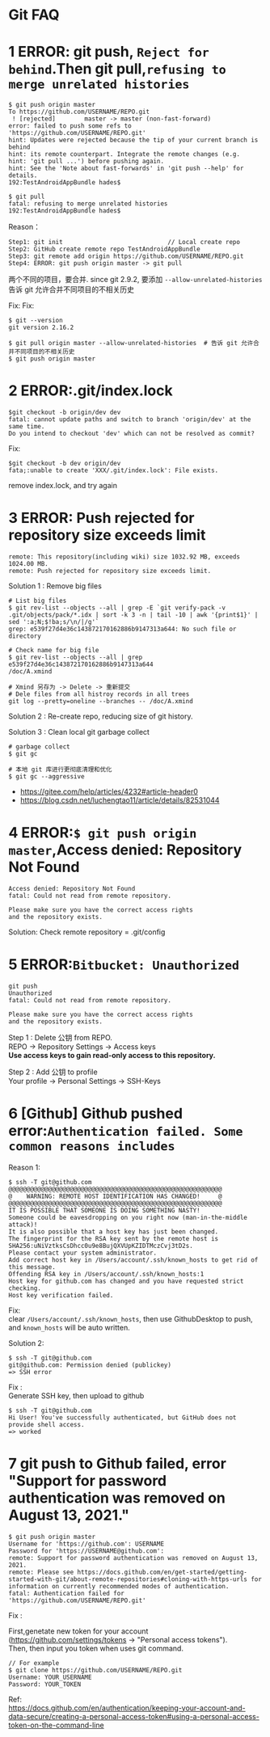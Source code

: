 # Git FAQ

# 1 ERROR: git push, `Reject for behind`.Then git pull,`refusing to merge unrelated histories`

```
$ git push origin master
To https://github.com/USERNAME/REPO.git
 ! [rejected]        master -> master (non-fast-forward)
error: failed to push some refs to 'https://github.com/USERNAME/REPO.git'
hint: Updates were rejected because the tip of your current branch is behind
hint: its remote counterpart. Integrate the remote changes (e.g.
hint: 'git pull ...') before pushing again.
hint: See the 'Note about fast-forwards' in 'git push --help' for details.
192:TestAndroidAppBundle hades$

$ git pull
fatal: refusing to merge unrelated histories
192:TestAndroidAppBundle hades$
```

Reason：

```
Step1: git init                             // Local create repo
Step2: GitHub create remote repo TestAndroidAppBundle
Step3: git remote add origin https://github.com/USERNAME/REPO.git
Step4: ERROR: git push origin master -> git pull
```

两个不同的项目，要合并. since git 2.9.2, 要添加 `--allow-unrelated-histories` 告诉 git 允许合并不同项目的不相关历史

Fix:
Fix:

```
$ git --version
git version 2.16.2

$ git pull origin master --allow-unrelated-histories  # 告诉 git 允许合并不同项目的不相关历史
$ git push origin master
```

# 2 ERROR:.git/index.lock

```
$git checkout -b origin/dev dev
fatal: cannot update paths and switch to branch 'origin/dev' at the same time.
Do you intend to checkout 'dev' which can not be resolved as commit?
```

Fix:

```
$git checkout -b dev origin/dev
fata;:unable to create 'XXX/.git/index.lock': File exists.
```

remove index.lock, and try again

# 3 ERROR: Push rejected for repository size exceeds limit

```
remote: This repository(including wiki) size 1032.92 MB, exceeds 1024.00 MB.
remote: Push rejected for repository size exceeds limit.
```

Solution 1 : Remove big files

```
# List big files
$ git rev-list --objects --all | grep -E `git verify-pack -v .git/objects/pack/*.idx | sort -k 3 -n | tail -10 | awk '{print$1}' | sed ':a;N;$!ba;s/\n/|/g'`
grep: e539f27d4e36c143872170162886b9147313a644: No such file or directory

# Check name for big file
$ git rev-list --objects --all | grep e539f27d4e36c143872170162886b9147313a644
/doc/A.xmind

# Xmind 另存为 -> Delete -> 重新提交
# Dele files from all histroy records in all trees
git log --pretty=oneline --branches -- /doc/A.xmind
```

Solution 2 : Re-create repo, reducing size of git history.

Solution 3 : Clean local git garbage collect

```
# garbage collect
$ git gc

# 本地 git 库进行更彻底清理和优化
$ git gc --aggressive
```

- https://gitee.com/help/articles/4232#article-header0
- https://blog.csdn.net/luchengtao11/article/details/82531044

# 4 ERROR:`$ git push origin master`,Access denied: Repository Not Found

```
Access denied: Repository Not Found
fatal: Could not read from remote repository.

Please make sure you have the correct access rights
and the repository exists.
```

Solution:
Check remote repository = .git/config

# 5 ERROR:`Bitbucket: Unauthorized`

```
git push
Unauthorized
fatal: Could not read from remote repository.

Please make sure you have the correct access rights
and the repository exists.
```

Step 1 : Delete 公钥 from REPO.  
REPO -> Repository Settings -> Access keys  
**Use access keys to gain read-only access to this repository.**

Step 2 : Add 公钥 to profile  
Your profile -> Personal Settings -> SSH-Keys

# 6 [Github] Github pushed error:`Authentication failed. Some common reasons includes`

Reason 1:

```
$ ssh -T git@github.com
@@@@@@@@@@@@@@@@@@@@@@@@@@@@@@@@@@@@@@@@@@@@@@@@@@@@@@@@@@@
@    WARNING: REMOTE HOST IDENTIFICATION HAS CHANGED!     @
@@@@@@@@@@@@@@@@@@@@@@@@@@@@@@@@@@@@@@@@@@@@@@@@@@@@@@@@@@@
IT IS POSSIBLE THAT SOMEONE IS DOING SOMETHING NASTY!
Someone could be eavesdropping on you right now (man-in-the-middle attack)!
It is also possible that a host key has just been changed.
The fingerprint for the RSA key sent by the remote host is
SHA256:uNiVztksCsDhcc0u9e8BujQXVUpKZIDTMczCvj3tD2s.
Please contact your system administrator.
Add correct host key in /Users/account/.ssh/known_hosts to get rid of this message.
Offending RSA key in /Users/account/.ssh/known_hosts:1
Host key for github.com has changed and you have requested strict checking.
Host key verification failed.
```

Fix:  
clear `/Users/account/.ssh/known_hosts`, then use GithubDesktop to push, and `known_hosts` will be auto written.

Solution 2:

```
$ ssh -T git@github.com
git@github.com: Permission denied (publickey)
=> SSH error
```

Fix :  
Generate SSH key, then upload to github

```
$ ssh -T git@github.com
Hi User! You've successfully authenticated, but GitHub does not provide shell access.
=> worked
```

# 7 git push to Github failed, error "Support for password authentication was removed on August 13, 2021."

```
$ git push origin master
Username for 'https://github.com': USERNAME
Password for 'https://USERNAME@github.com':
remote: Support for password authentication was removed on August 13, 2021.
remote: Please see https://docs.github.com/en/get-started/getting-started-with-git/about-remote-repositories#cloning-with-https-urls for information on currently recommended modes of authentication.
fatal: Authentication failed for 'https://github.com/USERNAME/REPO.git'
```

Fix :

First,genetate new token for your account (https://github.com/settings/tokens -> "Personal access tokens").  
Then, then input you token when uses git command.

```
// For example
$ git clone https://github.com/USERNAME/REPO.git
Username: YOUR_USERNAME
Password: YOUR_TOKEN
```

Ref:  
https://docs.github.com/en/authentication/keeping-your-account-and-data-secure/creating-a-personal-access-token#using-a-personal-access-token-on-the-command-line
